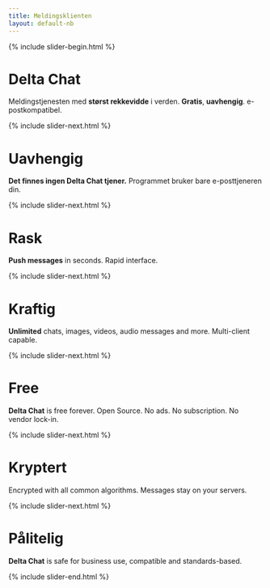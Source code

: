 ```yaml
---
title: Meldingsklienten
layout: default-nb
---
```




<!-- GENERATED FILE -- DO NOT EDIT -->




{% include slider-begin.html %}

# Delta Chat
Meldingstjenesten med **størst rekkevidde** i verden.
**Gratis**, **uavhengig**. e-postkompatibel.

{% include slider-next.html %}

# Uavhengig
**Det finnes ingen Delta Chat tjener.**
Programmet bruker bare e-posttjeneren din.

{% include slider-next.html %}

# Rask
**Push messages** in seconds. 
Rapid interface.

{% include slider-next.html %}

# Kraftig
**Unlimited** chats, images, videos, audio messages and more. Multi-client capable.

{% include slider-next.html %}

# Free
**Delta Chat** is free forever. 
Open Source. No ads. No subscription. No vendor lock-in.

{% include slider-next.html %}

# Kryptert
Encrypted with all common algorithms. Messages stay on your servers.

{% include slider-next.html %}

# Pålitelig
**Delta Chat** is safe for business use, compatible and standards-based.

{% include slider-end.html %}


